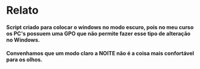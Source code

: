 # Relato

#### Script criado para colocar o windows no modo escuro, pois no meu curso os PC's possuem uma GPO que não permite fazer esse tipo de alteração no Windows. 
#### Convenhamos que um modo claro a NOITE não é a coisa mais confortável para os olhos. 
